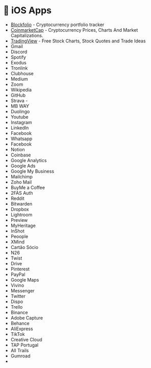 # 📱 iOS Apps

* [Blockfolio](https://blockfolio.com/) - Cryptocurrency portfolio tracker
* [CoinmarketCap](https://coinmarketcap.com/) - Cryptocurrency Prices, Charts And Market Capitalizations.
* [TradingView](https://www.tradingview.com/) - Free Stock Charts, Stock Quotes and Trade Ideas
* Gmail
* Discord
* Spotify
* Exodus
* Tronlink
* Clubhouse
* Medium
* Zoom
* Wikipedia
* GitHub
* Strava -  
* MB WAY
* Duolingo
* Youtube
* Instagram
* LinkedIn
* Facebook
* Whatsapp
* Facebook
* Notion
* Coinbase
* Google Analytics
* Google Ads
* Google My Business
* Mailchimp
* Zoho Mail
* BuyMe a Coffee
* 2FAS Auth
* Reddit
* Bitwarden 
* Dropbox
* Lightroom
* Preview
* MyHeritage
* InShot
* Peoople
* XMind
* Cartão Sócio
* N26
* Twist
* Drive
* Pinterest
* PayPal
* Google Maps
* Vivino
* Messenger
* Twitter
* Dispo
* Trello
* Binance
* Adobe Capture
* Behance
* AliExpress
* TikTok
* Creative Cloud
* TAP Portugal
* All Trails
* Gumroad
* 

